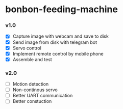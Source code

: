# bonbon-feeding-machine

### v1.0

- [x] Capture image with webcam and save to disk
- [x] Send image from disk with telegram bot
- [x] Servo control
- [x] Implement remote control by mobile phone
- [x] Assemble and test

### v2.0

- [ ] Motion detection
- [ ] Non-continous servo
- [ ] Better UART communication
- [ ] Better constuction
